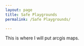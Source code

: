 ```yaml
---
layout: page
title: Safe Playgrounds
permalink: /Safe Playgrounds/

---
```


This is where I will put arcgis maps.


